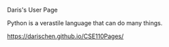 Daris's User Page

Python is a verastile language that can do many things.

https://darischen.github.io/CSE110Pages/
